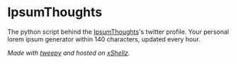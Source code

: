 # IpsumThoughts
The python script behind the [IpsumThoughts](https://twitter.com/ipsumthoughts)'s twitter profile. Your personal lorem ipsum generator within 140 characters, updated every hour.

*Made with [tweepy](https://github.com/tweepy/tweepy) and hosted on [xShellz](https://xshellz.com/).*